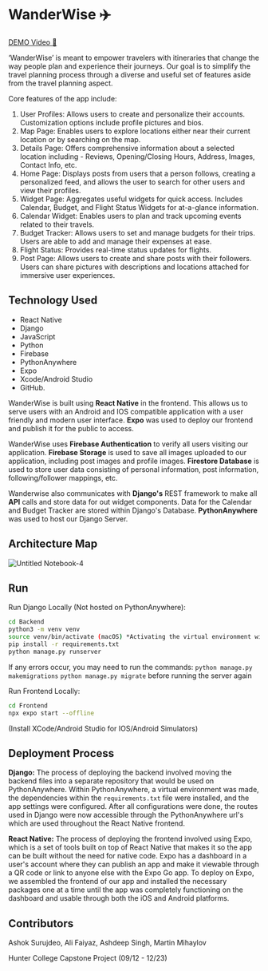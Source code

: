 # WanderWise ✈️

[DEMO Video 🎥](https://youtu.be/6CKu7ZFYMes)

‘WanderWise’ is meant to empower travelers with itineraries that change the way people plan and experience their journeys. Our goal is to simplify the travel planning process through a diverse and useful set of features aside from the travel planning aspect. 

Core features of the app include:
  1) User Profiles: Allows users to create and personalize their accounts. Customization options include profile pictures and bios. 
  2) Map Page: Enables users to explore locations either near their current location or by searching on the map. 
  3) Details Page: Offers comprehensive information about a selected location including - Reviews, Opening/Closing Hours, Address, Images, Contact Info, etc.
  4) Home Page: Displays posts from users that a person follows, creating a personalized feed, and allows the user to search for other users and view their profiles. 
  5) Widget Page: Aggregates useful widgets for quick access. Includes Calendar, Budget, and Flight Status Widgets for at-a-glance information.
  6) Calendar Widget: Enables users to plan and track upcoming events related to their travels.
  7) Budget Tracker: Allows users to set and manage budgets for their trips. Users are able to add and manage their expenses at ease. 
  8) Flight Status: Provides real-time status updates for flights.
  9) Post Page: Allows users to create and share posts with their followers. Users can share pictures with descriptions and locations attached for immersive user experiences.

## Technology Used

- React Native
- Django
- JavaScript
- Python
- Firebase
- PythonAnywhere
- Expo
- Xcode/Android Studio
- GitHub.


WanderWise is built using **React Native** in the frontend. This allows us to serve users with an Android and IOS compatible application with a user friendly and modern user interface. **Expo** was used to deploy our frontend and publish it for the public to access. 


WanderWise uses **Firebase Authentication** to verify all users visiting our application. **Firebase Storage** is used to save all images uploaded to our application, including post images and profile images. **Firestore Database** is used to store user data consisting of personal information, post information, following/follower mappings, etc. 


Wanderwise also communicates with **Django's** REST framework to make all **API** calls and store data for out widget components. Data for the Calendar and Budget Tracker are stored within Django's Database. **PythonAnywhere** was used to host our Django Server. 


## Architecture Map
![Untitled Notebook-4](https://github.com/Wander-Wise/WanderWise/assets/71999538/6ad6205b-2e0c-4773-8503-db2a1d4d1a86)

## Run
Run Django Locally (Not hosted on PythonAnywhere):
```bash
cd Backend
python3 -m venv venv
source venv/bin/activate (macOS) *Activating the virtual environment will depend on your OS*
pip install -r requirements.txt
python manage.py runserver
```
If any errors occur, you may need to run the commands:
  ```python manage.py makemigrations```
  ```python manage.py migrate```
before running the server again

Run Frontend Locally:
```bash
cd Frontend
npx expo start --offline
```
(Install XCode/Android Studio for IOS/Android Simulators)

## Deployment Process

**Django:** The process of deploying the backend involved moving the backend files into a separate repository that would be used on PythonAnywhere. Within PythonAnywhere, a virtual environment was made, the dependencies within the `requirements.txt` file were installed, and the app settings were configured. After all configurations were done, the routes used in Django were now accessible through the PythonAnywhere url's which are used throughout the React Native frontend.

**React Native:** The process of deploying the frontend involved using Expo, which is a set of tools built on top of React Native that makes it so the app can be built without the need for native code. Expo has a dashboard in a user's account where they can publish an app and make it viewable through a QR code or link to anyone else with the Expo Go app. To deploy on Expo, we assembled the frontend of our app and installed the necessary packages one at a time until the app was completely functioning on the dashboard and usable through both the iOS and Android platforms. 


## Contributors 
Ashok Surujdeo, Ali Faiyaz, Ashdeep Singh, Martin Mihaylov

Hunter College Capstone Project (09/12 - 12/23)
